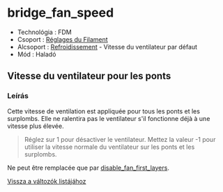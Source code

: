 # bridge\_fan\_speed

* Technológia : FDM
* Csoport : [Réglages du Filament](../filament_settings/filament_settings.md)
* Alcsoport : [Refroidissement](../filament_settings/filament_settings.md#refroidissement) - Vitesse du ventilateur par défaut
* Mód : Haladó

## Vitesse du ventilateur pour les ponts

### Leírás

Cette vitesse de ventilation est appliquée pour tous les ponts et les surplombs. Elle ne ralentira pas le ventilateur s'il fonctionne déjà à une vitesse plus élevée.

> Réglez sur 1 pour désactiver le ventilateur. Mettez la valeur -1 pour utiliser la vitesse normale du ventilateur sur les ponts et les surplombs.

Ne peut être remplacée que par [disable\_fan\_first\_layers](disable_fan_first_layers.md).

[Vissza a változók listájához](variable_list.md)

